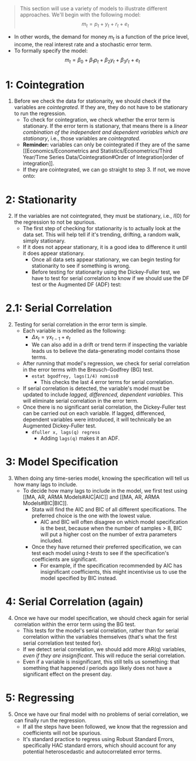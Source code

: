>This section will use a variety of models to illustrate different approaches. We'll begin with the following model:
$$
m_{t}=p_{t}+y_{t}+r_{t}+e_{t}
$$
- In other words, the demand for money $m_{t}$ is a function of the price level, income, the real interest rate and a stochastic error term.
- To formally specify the model:
$$
m_{t}=\beta_{0}+ \beta_{1} p_{t}+\beta_{2}y_{t}+\beta_{3}r_{t}+e_{t}
$$
# 1: Cointegration
1. Before we check the data for stationarity, we should check if the variables are *cointegrated*. If they are, they do not have to be stationary to run the regression.
	- To check for cointegration, we check whether the error term is stationary. If the error term is stationary, that means there is a *linear combination of the independent and dependent variables which are stationary*, i.e., those variables are *cointegrated.*
	- **Reminder:** variables can only be cointegrated if they are of the same [[Economics/Econometrics and Statistics/Econometrics/Third Year/Time Series Data/Cointegration#Order of Integration|order of integration]].
	- If they are cointegrated, we can go straight to step 3. If not, we move onto:
# 2: Stationarity
2. If the variables are not cointegrated, they must be stationary, i.e., $I(0)$ for the regression to not be spurious.
	- The first step of checking for stationarity is to actually look at the data set. This will help tell if it's trending, drifting, a random walk, simply stationary.
	- If it does not appear stationary, it is a good idea to difference it until it does appear stationary.
		- Once all data sets appear stationary, we can begin testing for stationarity to see if something is wrong.
		- Before testing for stationarity using the Dickey-Fuller test, we have to test for serial correlation to know if we should use the DF test or the Augmented DF (ADF) test:
# 2.1: Serial Correlation
2. Testing for serial correlation in the error term is simple.
	- Each variable is modelled as the following:
		- $\Delta x_{t}=\gamma x_{t-1}+e_{t}$
		- We can also add in a drift or trend term if inspecting the variable leads us to believe the data-generating model contains those terms.
	- After running that model's regression, we check for serial correlation in the error terms with the Breusch-Godfrey (BG) test.
		- `estat bgodfrey, lags(1/4) nomiss0`
			- This checks the last 4 error terms for serial correlation.
	- If serial correlation is detected, the variable's model must be updated to include *lagged, differenced, dependent variables*. This will eliminate serial correlation in the error term.
	- Once there is no significant serial correlation, the Dickey-Fuller test can be carried out on each variable. If lagged, differenced, dependent variables were introduced, it will technically be an Augmented Dickey-Fuller test.
		- `dfuller x, lags(q) regress`
			- Adding `lags(q)` makes it an ADF.
# 3: Model Specification
3. When doing any time-series model, knowing the specification will tell us how many lags to include.
	- To decide how many lags to include in the model, we first test using [[MA, AR, ARMA Models#AIC|AIC]] and [[MA, AR, ARMA Models#BIC|BIC]].
		- Stata will find the AIC and BIC of all different specifications. The preferred choice is the one with the lowest value.
			- AIC and BIC will often disagree on which model specification is the best, because when the number of samples > 8, BIC will put a higher cost on the number of extra parameters included.
		- Once they have returned their preferred specification, we can test each model using *t-tests* to see if the specification's coefficients are significant.
			- For example, if the specification recommended by AIC has insignificant coefficients, this might incentivise us to use the model specified by BIC instead.
# 4: Serial Correlation (again)
4. Once we have our model specification, we should check again for serial correlation within the error term using the BG test.
	- This tests for the model's serial correlation, rather than for serial correlation within the variables themselves (that's what the first serial correlation test tested for).
	- If we detect serial correlation, we should add more AR(q) variables, *even if they are insignificant*. This will reduce the serial correlation.
	- Even if a variable is insignificant, this still tells us something: that something that happened $i$ periods ago likely does not have a significant effect on the present day.
# 5: Regressing
5. Once we have our final model with no problems of serial correlation, we can finally run the regression.
	- If all the steps have been followed, we know that the regression and coefficients will not be spurious.
	- It's standard practice to regress using Robust Standard Errors, specifically HAC standard errors, which should account for any potential heteroscedastic and autocorrelated error terms.